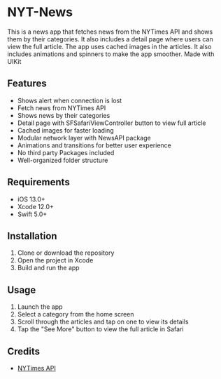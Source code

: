 # NYT-News

This is a news app that fetches news from the NYTimes API and shows them by their categories. It also includes a detail page where users can view the full article. The app uses cached images in the articles. It also includes animations and spinners to make the app smoother. Made with UIKit

## Features

- Shows alert when connection is lost
- Fetch news from NYTimes API
- Shows news by their categories
- Detail page with SFSafariViewController button to view full article
- Cached images for faster loading
- Modular network layer with NewsAPI package
- Animations and transitions for better user experience
- No third party Packages included
- Well-organized folder structure

## Requirements

- iOS 13.0+
- Xcode 12.0+
- Swift 5.0+

## Installation

1. Clone or download the repository
2. Open the project in Xcode
3. Build and run the app

## Usage

1. Launch the app
2. Select a category from the home screen
3. Scroll through the articles and tap on one to view its details
4. Tap the "See More" button to view the full article in Safari

## Credits

- [NYTimes API](https://developer.nytimes.com/apis)

